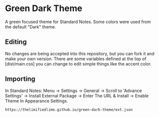 # Green Dark Theme

A green focused theme for Standard Notes. Some colors were used from the default "Dark" theme.

## Editing

No changes are being accepted into this repository, but you can fork it and make your own version. There are some variables defined at the top of [dist/main.css] you can change to edit simple things like the accent color.

## Importing

In Standard Notes:
Menu -> Settings -> General -> Scroll to 'Advance Settings' -> Install External Package -> Enter The URL & Install -> Enable Theme In Appearance Settings.

`https://thelimifiedlime.github.io/green-dark-theme/ext.json`

